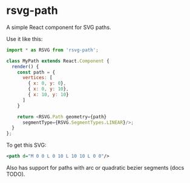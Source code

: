# rsvg-path

A simple React component for SVG paths.

Use it like this:

```javascript
import * as RSVG from 'rsvg-path';

class MyPath extends React.Component {
  render() {
    const path = {
      vertices: [
        { x: 0, y: 0},
        { x: 0, y: 10},
        { x: 10, y: 10}
      ]
    }

    return <RSVG.Path geometry={path}
      segmentType={RSVG.SegmentTypes.LINEAR}/>;
  }
};
```

To get this SVG:

```svg
<path d="M 0 0 L 0 10 L 10 10 L 0 0"/>
```

Also has support for paths with arc or quadratic bezier segments (docs TODO).
